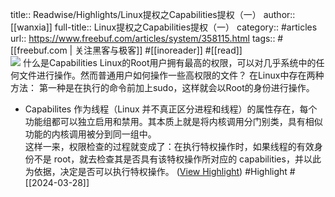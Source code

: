 title:: Readwise/Highlights/Linux提权之Capabilities提权（一）
author:: [[wanxia]]
full-title:: Linux提权之Capabilities提权（一）
category:: #articles
url:: https://www.freebuf.com/articles/system/358115.html
tags:: #[[freebuf.com | 关注黑客与极客]] #[[inoreader]] #[[read]]  
![](https://readwise-assets.s3.amazonaws.com/static/images/article3.5c705a01b476.png)
什么是Capabilities Linux的Root用户拥有最高的权限，可以对几乎系统中的任何文件进行操作。然而普通用户如何操作一些高权限的文件？ 在Linux中存在两种方法： 第一种是在执行的命令前加上sudo，这样就会以Root的身份进行操作。
- Capabilites 作为线程（Linux 并不真正区分进程和线程）的属性存在，每个功能组都可以独立启用和禁用。其本质上就是将内核调用分门别类，具有相似功能的内核调用被分到同一组中。  
  这样一来，权限检查的过程就变成了：在执行特权操作时，如果线程的有效身份不是 root，就去检查其是否具有该特权操作所对应的 capabilities，并以此为依据，决定是否可以执行特权操作。 ([View Highlight](https://read.readwise.io/read/01ht1kd9cs4vmrhfb7h3bshypa)) #Highlight #[[2024-03-28]]